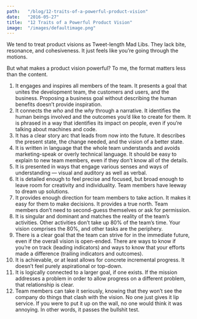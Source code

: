 ```yaml
---
path:	"/blog/12-traits-of-a-powerful-product-vision"
date:	"2016-05-27"
title:	"12 Traits of a Powerful Product Vision"
image:	"/images/defaultimage.png"
---
```


We tend to treat product visions as Tweet-length Mad Libs. They lack bite, resonance, and cohesiveness. It just feels like you’re going through the motions.

But what makes a product vision powerful? To me, the format matters less than the content.

1. It engages and inspires all members of the team. It presents a goal that unites the development team, the customers and users, and the business. Proposing a business goal without describing the human benefits doesn’t provide inspiration.
2. It connects the *who* and the *why* through a narrative. It identifies the human beings involved and the outcomes you’d like to create for them. It is phrased in a way that identifies its impact on people, even if you’re talking about machines and code.
3. It has a clear story arc that leads from now into the future. It describes the present state, the change needed, and the vision of a better state.
4. It is written in language that the whole team understands and avoids marketing-speak or overly technical language. It should be easy to explain to new team members, even if they don’t know all of the details.
5. It is presented in ways that engage various senses and ways of understanding — visual and auditory as well as verbal.
6. It is detailed enough to feel precise and focused, but broad enough to leave room for creativity and individuality. Team members have leeway to dream up solutions.
7. It provides enough direction for team members to take action. It makes it easy for them to make decisions. It provides a true north. Team members don’t need to second-guess themselves or ask for permission.
8. It is singular and dominant and matches the reality of the team’s activities. Other activities don’t take up 80% of the team’s time. Your vision comprises the 80%, and other tasks are the periphery.
9. There is a clear goal that the team can strive for in the immediate future, even if the overall vision is open-ended. There are ways to know if you’re on track (leading indicators) and ways to know that your efforts made a difference (trailing indicators and outcomes).
10. It is achievable, or at least allows for concrete incremental progress. It doesn’t feel purely aspirational or top-down.
11. It is logically connected to a larger goal, if one exists. If the mission addresses a problem in order to allow progress on a different problem, that relationship is clear.
12. Team members can take it seriously, knowing that they won’t see the company do things that clash with the vision. No one just gives it lip service. If you were to put it up on the wall, no one would think it was annoying. In other words, it passes the bullshit test.
